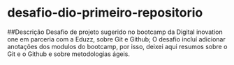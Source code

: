 # desafio-dio-primeiro-repositorio

##Descrição
Desafio de projeto sugerido no bootcamp da Digital inovation one em parceria com a Eduzz, sobre Git e Github;
O desafio incluí adicionar anotações dos modulos do bootcamp, por isso, deixei aqui resumos sobre o Git e o Github e sobre metodologias ágeis.
